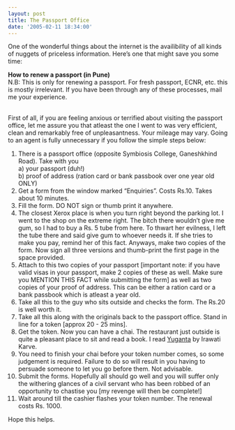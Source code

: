 ```yaml
---
layout: post
title: The Passport Office
date: '2005-02-11 18:34:00'
---
```


One of the wonderful things about the internet is the availibility of all kinds of nuggets of priceless information. Here&rsquo;s one that might save you some time:

<b>How to renew a passport (in Pune)</b><br/>
N.B: This is only for renewing a passport. For fresh passport, ECNR, etc. this is mostly irrelevant. If you have been through any of these processes, mail me your experience.

<br/>
First of all, if you are feeling anxious or terrified about visiting the passport office, let me assure you that atleast the one I went to was very efficient, clean and remarkably free of unpleasantness. Your mileage may vary. Going to an agent is fully unnecessary if you follow the simple steps below:

1) There is a passport office (opposite Symbiosis College, Ganeshkhind Road). Take with you<br/>
a) your passport (duh!)<br/>
b) proof of address (ration card or bank passbook over one year old ONLY)<br/>
2) Get a form from the window marked &ldquo;Enquiries&rdquo;. Costs Rs.10. Takes about 10 minutes.<br/>
3) Fill the form. DO NOT sign or thumb print it anywhere.<br/>
4) The closest Xerox place is when you turn right beyond the parking lot. I went to the shop on the extreme right. The bitch there wouldn&rsquo;t give me gum, so I had to buy a Rs. 5 tube from here. To thwart her evilness, I left the tube there and said give gum to whoever needs it. If she tries to make you pay, remind her of this fact. Anyways, make two copies of the form. Now sign all three versions and thumb-print the first page in the space provided.<br/>
5) Attach to this two copies of your passport [important note: if you have valid visas in your passport, make 2 copies of these as well. Make sure you MENTION THIS FACT while submitting the form] as well as two copies of your proof of address. This can be either a ration card or a bank passbook which is atleast a year old.<br/>
6) Take all this to the guy who sits outside and checks the form. The Rs.20 is well worth it.<br/>
6) Take all this along with the originals back to the passport office. Stand in line for a token [approx 20 - 25 mins].<br/>
7) Get the token. Now you can have a chai. The restaurant just outside is quite a pleasant place to sit and read a book. I read <a href="http://www.fabmall.com/Stores/misc/frmMainFrame.asp?Files=FTS&amp;catalogId=Books&amp;AttribName=Title&amp;KeyWord=yuganta" target="_blank">Yuganta</a> by Irawati Karve.<br/>
8) You need to finish your chai before your token number comes, so some judgement is required. Failure to do so will result in you having to persuade someone to let you go before them. Not advisable.<br/>
9) Submit the forms. Hopefully all should go well and you will suffer only the withering glances of a civil servant who has been robbed of an opportunity to chastise you [my revenge will then be complete!]<br/>
10) Wait around till the cashier flashes your token number. The renewal costs Rs. 1000.

Hope this helps.